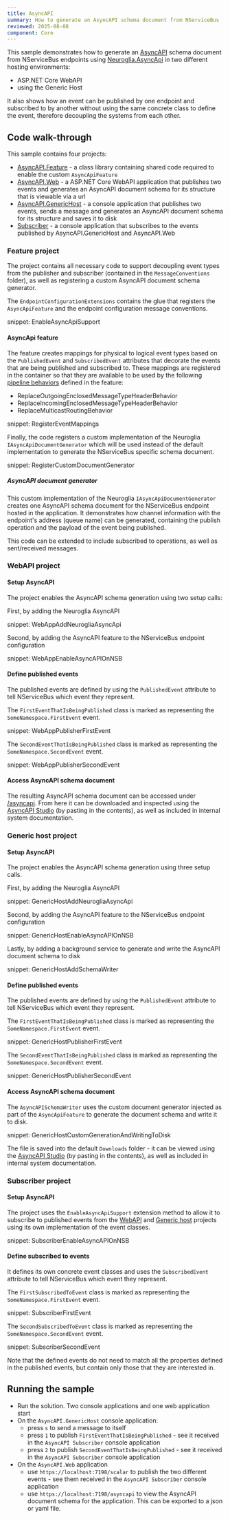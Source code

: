 ```yaml
---
title: AsyncAPI
summary: How to generate an AsyncAPI schema document from NServiceBus
reviewed: 2025-08-08
component: Core
---
```


This sample demonstrates how to generate an [AsyncAPI](https://www.asyncapi.com/en) schema document from NServiceBus endpoints using [Neuroglia.AsyncApi](https://github.com/asyncapi/net-sdk) in two different hosting environments:

- ASP.NET Core WebAPI
- using the Generic Host

It also shows how an event can be published by one endpoint and subscribed to by another without using the same concrete class to define the event, therefore decoupling the systems from each other.

## Code walk-through

This sample contains four projects:

- [AsyncAPI.Feature](#code-walk-through-feature-project) - a class library containing shared code required to enable the custom `AsyncApiFeature`
- [AsyncAPI.Web](#code-walk-through-webapi-project) - a ASP.NET Core WebAPI application that publishes two events and generates an AsyncAPI document schema for its structure that is viewable via a url
- [AsyncAPI.GenericHost](#code-walk-through-generic-host-project) - a console application that publishes two events, sends a message and generates an AsyncAPI document schema for its structure and saves it to disk
- [Subscriber](#code-walk-through-subscriber-project) - a console application that subscribes to the events published by AsyncAPI.GenericHost and AsyncAPI.Web

### Feature project

The project contains all necessary code to support decoupling event types from the publisher and subscriber (contained in the `MessageConventions` folder), as well as registering a custom AsyncAPI document schema generator.

The `EndpointConfigurationExtensions` contains the glue that registers the `AsyncApiFeature` and the endpoint configuration message conventions.

snippet: EnableAsyncApiSupport

#### AsyncApi feature

The feature creates mappings for physical to logical event types based on the `PublishedEvent` and `SubscribedEvent` attributes that decorate the events that are being published and subscribed to. These mappings are registered in the container so that they are available to be used by the following [pipeline behaviors](/nservicebus/pipeline/manipulate-with-behaviors.md) defined in the feature:

- ReplaceOutgoingEnclosedMessageTypeHeaderBehavior
- ReplaceIncomingEnclosedMessageTypeHeaderBehavior
- ReplaceMulticastRoutingBehavior

snippet: RegisterEventMappings

Finally, the code registers a custom implementation of the Neuroglia `IAsyncApiDocumentGenerator` which will be used instead of the default implementation to generate the NServiceBus specific schema document.

snippet: RegisterCustomDocumentGenerator

##### AsyncAPI document generator

This custom implementation of the Neuroglia `IAsyncApiDocumentGenerator` creates one AsyncAPI schema document for the NServiceBus endpoint hosted in the application. It demonstrates how channel information with the endpoint's address (queue name) can be generated, containing the publish operation and the payload of the event being published.

This code can be extended to include subscribed to operations, as well as sent/received messages.

### WebAPI project

#### Setup AsyncAPI

The project enables the AsyncAPI schema generation using two setup calls:

First, by adding the Neuroglia AsyncAPI

snippet: WebAppAddNeurogliaAsyncApi

Second, by adding the AsyncAPI feature to the NServiceBus endpoint configuration

snippet: WebAppEnableAsyncAPIOnNSB

#### Define published events

The published events are defined by using the `PublishedEvent` attribute to tell NServiceBus which event they represent.

The `FirstEventThatIsBeingPublished` class is marked as representing the `SomeNamespace.FirstEvent` event.

snippet: WebAppPublisherFirstEvent

The `SecondEventThatIsBeingPublished` class is marked as representing the `SomeNamespace.SecondEvent` event.

snippet: WebAppPublisherSecondEvent

#### Access AsyncAPI schema document

The resulting AsyncAPI schema document can be accessed under [/asyncapi](https://localhost:7198/asyncapi). From here it can be downloaded and inspected using the [AsyncAPI Studio](https://studio.asyncapi.com/) (by pasting in the contents), as well as included in internal system documentation.

### Generic host project

#### Setup AsyncAPI

The project enables the AsyncAPI schema generation using three setup calls.

First, by adding the Neuroglia AsyncAPI

snippet: GenericHostAddNeurogliaAsyncApi

Second, by adding the AsyncAPI feature to the NServiceBus endpoint configuration

snippet: GenericHostEnableAsyncAPIOnNSB

Lastly, by adding a background service to generate and write the AsyncAPI document schema to disk

snippet: GenericHostAddSchemaWriter

#### Define published events

The published events are defined by using the `PublishedEvent` attribute to tell NServiceBus which event they represent.

The `FirstEventThatIsBeingPublished` class is marked as representing the `SomeNamespace.FirstEvent` event.

snippet: GenericHostPublisherFirstEvent

The `SecondEventThatIsBeingPublished` class is marked as representing the `SomeNamespace.SecondEvent` event.

snippet: GenericHostPublisherSecondEvent

#### Access AsyncAPI schema document

The `AsyncAPISchemaWriter` uses the custom document generator injected as part of the `AsyncApiFeature` to generate the document schema and write it to disk.

snippet: GenericHostCustomGenerationAndWritingToDisk

The file is saved into the default `Downloads` folder - it can be viewed using the [AsyncAPI Studio](https://studio.asyncapi.com/) (by pasting in the contents), as well as included in internal system documentation.

### Subscriber project

#### Setup AsyncAPI

The project uses the `EnableAsyncApiSupport` extension method to allow it to subscribe to published events from the [WebAPI](#code-walk-through-webapi-project) and [Generic host](#code-walk-through-generic-host-project) projects using its own implementation of the event classes.

snippet: SubscriberEnableAsyncAPIOnNSB

#### Define subscribed to events

It defines its own concrete event classes and uses the `SubscribedEvent` attribute to tell NServiceBus which event they represent.

The `FirstSubscribedToEvent` class is marked as representing the `SomeNamespace.FirstEvent` event.

snippet: SubscriberFirstEvent

The `SecondSubscribedToEvent` class is marked as representing the `SomeNamespace.SecondEvent` event.

snippet: SubscriberSecondEvent

Note that the defined events do not need to match all the properties defined in the published events, but contain only those that they are interested in.

## Running the sample

- Run the solution. Two console applications and one web application start
- On the `AsyncAPI.GenericHost` console application:
  - press `s` to send a message to itself
  - press `1` to publish `FirstEventThatIsBeingPublished` - see it received in the `AsyncAPI Subscriber` console application
  - press `2` to publish `SecondEventThatIsBeingPublished` - see it received in the `AsyncAPI Subscriber` console application
- On the `AsyncAPI.Web` application
  - use `https://localhost:7198/scalar` to publish the two different events - see them received in the `AsyncAPI Subscriber` console application
  - use `https://localhost:7198/asyncapi` to view the AsyncAPI document schema for the application. This can be exported to a json or yaml file.
